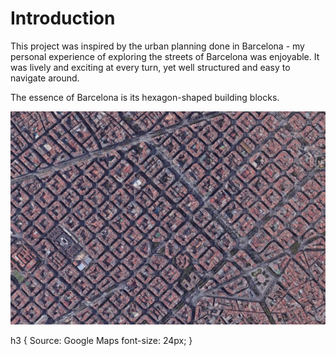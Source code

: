 # Introduction

This project was inspired by the urban planning done in Barcelona - my personal experience of exploring the streets of Barcelona was enjoyable. It was lively and exciting at every turn, yet well structured and easy to navigate around.

The essence of Barcelona is its hexagon-shaped building blocks.

![barcelona](./imgs/barcelona.jpg)

h3 { Source: Google Maps
     font-size: 24px;
}
